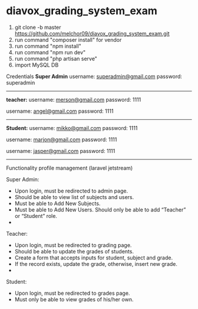 # diavox_grading_system_exam

1. git clone -b master https://github.com/melchor09/diavox_grading_system_exam.git
2. run command "composer install" for vendor
3. run command "npm install"
4. run command "npm run dev"
5. run command "php artisan serve"
6. import MySQL DB


Credentials
**Super Admin**
username: superadmin@gmail.com
password: superadmin
__________________________________

**teacher:**
username: merson@gmail.com
password: 1111

username: angel@gmail.com
password: 1111
__________________________________

**Student:**
username: mikko@gmail.com
password: 1111

username: marjon@gmail.com
password: 1111

username: jasper@gmail.com
password: 1111
__________________________________


Functionality
profile management (laravel jetstream)

Super Admin:
- Upon login, must be redirected to admin page.
- Should be able to view list of subjects and users.
- Must be able to Add New Subjects.
- Must be able to Add New Users. Should only be able to add “Teacher” or “Student” role.
- 
Teacher:
- Upon login, must be redirected to grading page.
- Should be able to update the grades of students.
- Create a form that accepts inputs for student, subject and grade.
- If the record exists, update the grade, otherwise, insert new grade.
- 
Student:
- Upon login, must be redirected to grades page.
- Must only be able to view grades of his/her own.





